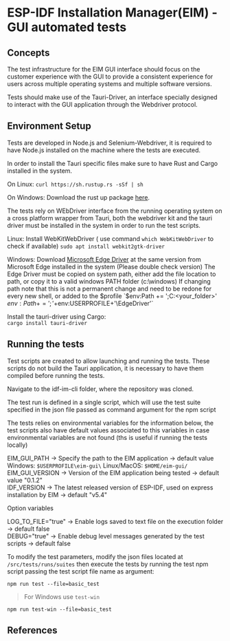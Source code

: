 # ESP-IDF Installation Manager(EIM) - GUI automated tests

## Concepts

The test infrastructure for the EIM GUI interface should focus on the customer experience with the GUI to provide a consistent experience for users across multiple operating systems and multiple software versions.

Tests should make use of the Tauri-Driver, an interface specially designed to interact with the GUI application through the Webdriver protocol.

## Environment Setup

Tests are developed in Node.js and Selenium-Webdriver, it is required to have Node.js installed on the machine where the tests are executed.

In order to install the Tauri specific files make sure to have Rust and Cargo installed in the system.

On Linux:
`curl https://sh.rustup.rs -sSf | sh`

On Windows:
Download the rust up package [here](https://doc.rust-lang.org/cargo/getting-started/installation.html).

The tests rely on WEbDriver interface from the running operating system on a cross platform wrapper from Tauri, both the webdriver kit and the tauri driver must be installed in the system in order to run the test scripts.

Linux:
Install WebKitWebDriver ( use command `which WebKitWebDriver` to check if available)
`sudo apt install webkit2gtk-driver`

Windows:
Download [Microsoft Edge Driver](https://developer.microsoft.com/en-us/microsoft-edge/tools/webdriver) at the same version from Microsoft Edge installed in the system (Please double check version)
The Edge Driver must be copied on system path, either add the file location to path, or copy it to a valid windows PATH folder (c:\windows)
If changing path note that this is not a permanent change and need to be redone for every new shell, or added to the $profile
`$env:Path += ';C:\<your_folder>'`
`$env:Path += ';'+$env:USERPROFILE+'\EdgeDriver'`

Install the tauri-driver using Cargo:  
`cargo install tauri-driver`

## Running the tests

Test scripts are created to allow launching and running the tests. These scripts do not build the Tauri application, it is necessary to have them compiled before running the tests.

Navigate to the idf-im-cli folder, where the repository was cloned.

The test run is defined in a single script, which will use the test suite specified in the json file passed as command argument for the npm script

The tests relies on environmental variables for the information below, the test scripts also have default values associated to this variables in case environmental variables are not found (ths is useful if running the tests locally)

EIM_GUI_PATH -> Specify the path to the EIM application -> default value Windows: `$USERPROFILE\eim-gui\` Linux/MacOS: `$HOME/eim-gui/`  
EIM_GUI_VERSION -> Version of the EIM application being tested -> default value "0.1.2"  
IDF_VERSION -> The latest released version of ESP-IDF, used on express installation by EIM -> default "v5.4"

Option variables

LOG_TO_FILE="true" -> Enable logs saved to text file on the execution folder -> default false  
DEBUG="true" -> Enable debug level messages generated by the test scripts -> default false

To modify the test parameters, modify the json files located at `/src/tests/runs/suites`
then execute the tests by running the test npm script passing the test script file name as argument:

`npm run test --file=basic_test`

> For Windows use `test-win`

`npm run test-win --file=basic_test`

## References
